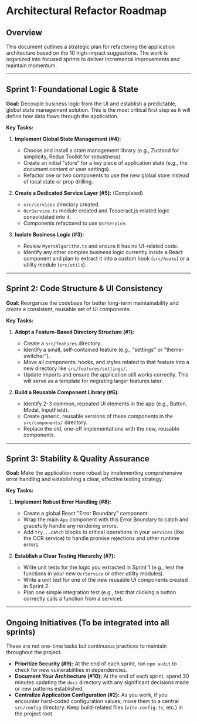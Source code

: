 # Architectural Refactor Roadmap

## Overview

This document outlines a strategic plan for refactoring the application architecture based on the 10 high-impact suggestions. The work is organized into focused sprints to deliver incremental improvements and maintain momentum.

---

## Sprint 1: Foundational Logic & State

**Goal:** Decouple business logic from the UI and establish a predictable, global state management solution. This is the most critical first step as it will define how data flows through the application.

**Key Tasks:**
1.  **Implement Global State Management (#4):**
    *   Choose and install a state management library (e.g., Zustand for simplicity, Redux Toolkit for robustness).
    *   Create an initial "store" for a key piece of application state (e.g., the document content or user settings).
    *   Refactor one or two components to use the new global store instead of local state or prop drilling.

2.  **Create a Dedicated Service Layer (#5):** (Completed)
    *   `src/services` directory created.
    *   `OcrService.ts` module created and Tesseract.js related logic consolidated into it.
    *   Components refactored to use `OcrService`.

3.  **Isolate Business Logic (#3):**
    *   Review `MyersAlgorithm.ts` and ensure it has no UI-related code.
    *   Identify any other complex business logic currently inside a React component and plan to extract it into a custom hook (`src/hooks`) or a utility module (`src/utils`).

---

## Sprint 2: Code Structure & UI Consistency

**Goal:** Reorganize the codebase for better long-term maintainability and create a consistent, reusable set of UI components.

**Key Tasks:**
1.  **Adopt a Feature-Based Directory Structure (#1):**
    *   Create a `src/features` directory.
    *   Identify a small, self-contained feature (e.g., "settings" or "theme-switcher").
    *   Move all components, hooks, and styles related to that feature into a new directory like `src/features/settings/`.
    *   Update imports and ensure the application still works correctly. This will serve as a template for migrating larger features later.

2.  **Build a Reusable Component Library (#6):**
    *   Identify 2-3 common, repeated UI elements in the app (e.g., Button, Modal, InputField).
    *   Create generic, reusable versions of these components in the `src/components/` directory.
    *   Replace the old, one-off implementations with the new, reusable components.

---

## Sprint 3: Stability & Quality Assurance

**Goal:** Make the application more robust by implementing comprehensive error handling and establishing a clear, effective testing strategy.

**Key Tasks:**
1.  **Implement Robust Error Handling (#8):**
    *   Create a global React "Error Boundary" component.
    *   Wrap the main `App` component with this Error Boundary to catch and gracefully handle any rendering errors.
    *   Add `try...catch` blocks to critical operations in your `services` (like the OCR service) to handle promise rejections and other runtime errors.

2.  **Establish a Clear Testing Hierarchy (#7):**
    *   Write unit tests for the logic you extracted in Sprint 1 (e.g., test the functions in your new `OcrService` or other utility modules).
    *   Write a unit test for one of the new reusable UI components created in Sprint 2.
    *   Plan one simple integration test (e.g., test that clicking a button correctly calls a function from a service).

---

## Ongoing Initiatives (To be integrated into all sprints)

These are not one-time tasks but continuous practices to maintain throughout the project.

*   **Prioritize Security (#9):** At the end of each sprint, run `npm audit` to check for new vulnerabilities in dependencies.
*   **Document Your Architecture (#10):** At the end of each sprint, spend 30 minutes updating the `docs` directory with any significant decisions made or new patterns established.
*   **Centralize Application Configuration (#2):** As you work, if you encounter hard-coded configuration values, move them to a central `src/config` directory. Keep build-related files (`vite.config.ts`, etc.) in the project root.
